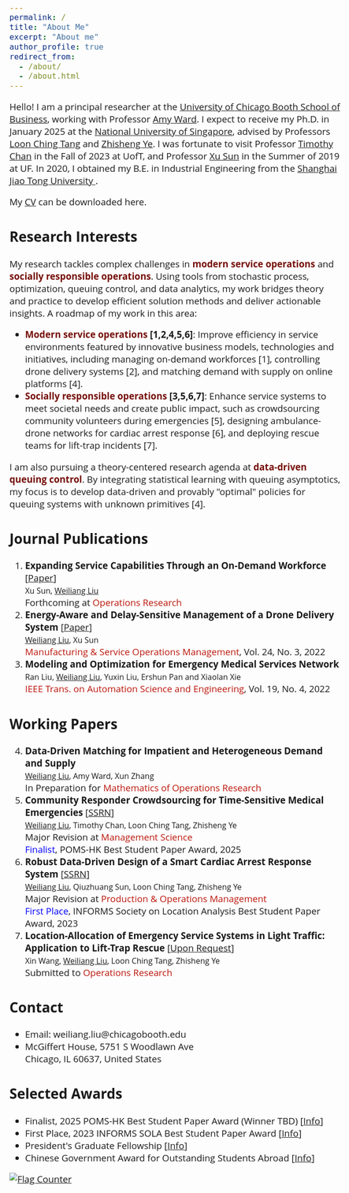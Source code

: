 ```yaml
---
permalink: /
title: "About Me"
excerpt: "About me"
author_profile: true
redirect_from: 
  - /about/
  - /about.html
---  
```


<head>
  <meta charset="UTF-8">
  <meta name="viewport" content="width=device-width, initial-scale=1.0">
  <style>
    @import url('https://fonts.googleapis.com/css2?family=Open+Sans&display=swap');
    .circle {
      width: 10px;
      height: 10px;
      background-color: #000;
      border-radius: 100%;
    }
    p.adjust-line-length {
      max-width: 300%; /* Adjust based on the percentage of the container */
      word-wrap: break-word;
    }
  </style>
</head>

<!-- <body style="font-family: sans-serif; font-size: 9pt;"> -->
<body style="font-family: Open Sans; font-style: normal; font-size: 14pt;">
<!-- <body> -->

<!-- <h2 style="margin-top: 1em;">Info</h2>  
<p style="margin-top: 1em;">
  Ph.D. Candidate  <br>
  Dept. of Industrial Systems Engineering and Management  <br>
  National University of Singapore (NUS) <br>
  Email: weiliangliu[at]u[dot]nus.edu <br>
</p>-->


<!-- <h2>About Me</h2>-->

<p class="adjust-line-length"> 
Hello! I am a principal researcher at the <a href="https://www.chicagobooth.edu/" target="_blank" > University of Chicago Booth School of Business</a>, working with Professor <a href="https://www.chicagobooth.edu/faculty/directory/w/amy-ward" target="_blank" > Amy  Ward</a>.  
I expect to receive my Ph.D. in January 2025 at the <a href="https://nus.edu.sg/" target="_blank"> National University of Singapore</a>, advised by Professors <a href="https://cde.nus.edu.sg/isem/staff/tang-loon-ching/" target="_blank">Loon Ching Tang</a> and <a href="https://cde.nus.edu.sg/isem/staff/ye-zhisheng/" target="_blank">Zhisheng Ye</a>. 
I was fortunate to visit Professor <a href="https://chan.mie.utoronto.ca/" target="_blank">Timothy Chan</a> in the Fall of 2023 at UofT, and Professor <a href="https://people.miami.edu/profile/1d92943aaf793b047e6a5017b9f4a5c1" target="_blank">Xu Sun</a> in the Summer of 2019 at UF.
In 2020, I obtained my B.E. in Industrial Engineering from the <a href="https://en.sjtu.edu.cn/" target="_blank"> Shanghai Jiao Tong University </a>.
</p>

<p>  My <a href="http://weiliangliu0.github.io/files/WeiliangLiu_Academic_CV.pdf" target="_blank">CV</a> can be downloaded here.
</p>



<h2>Research Interests</h2>
<p> 
My research tackles complex challenges in <span style="font-weight: bold;"><font color="#750F09">modern service operations</font></span> and <span style="font-weight: bold;"><font color="#750F09">socially responsible operations</font></span>. Using tools from stochastic process, optimization, queuing control, and data analytics, my work bridges theory and practice to develop efficient solution methods and deliver actionable insights. A roadmap of my work in this area: 
<ul>
<li><b><span style="font-weight: bold;"><font color="#750F09">Modern service operations</font></span> [1,2,4,5,6]</b>: Improve efficiency in service environments featured by innovative business models, technologies and initiatives, including managing on-demand workforces [1], controlling drone delivery systems [2], and matching demand with supply on online platforms [4].</li>
<li><b><span style="font-weight: bold;"><font color="#750F09">Socially responsible operations</font></span> [3,5,6,7]</b>: Enhance service systems to meet societal needs and create public impact, such as crowdsourcing community volunteers during emergencies [5], designing ambulance-drone networks for cardiac arrest response [6], and deploying rescue teams for lift-trap incidents [7].</li>
</ul>
</p>

<p> 
I am also pursuing a theory-centered research agenda at <span style="font-weight: bold;"><font color="#750F09">data-driven queuing control</font></span>. By integrating statistical learning with queuing asymptotics, my focus is to develop data-driven and provably "optimal" policies for queuing systems with unknown primitives [4].</p>

<h2>Journal Publications</h2>
<ol style="margin-top: 0em; margin-bottom: 0.8em;">
<!--  -->
<li><span style="font-size: 14pt; font-weight: bold;">Expanding Service Capabilities Through an On-Demand Workforce</span> [<a href="https://pubsonline.informs.org/doi/epdf/10.1287/opre.2021.0651" target="_blank">Paper</a>]<br>
	<span style="font-size: 12pt;">Xu Sun, <u>Weiliang Liu</u></span> <br>
	Forthcoming at <font color="#BB180E">Operations Research</font> <br>
  </li>
  <!--  -->
	<li><span style="font-size: 14pt; font-weight: bold;">Energy-Aware and Delay-Sensitive Management of a Drone Delivery System</span> [<a href="https://pubsonline.informs.org/doi/pdf/10.1287/msom.2021.1056" target="_blank">Paper</a>] <br>
	<span style="font-size: 12pt;"><u>Weiliang Liu</u>, Xu Sun</span><br>
	<font color="#BB180E">Manufacturing & Service Operations Management</font>, Vol. 24, No. 3, 2022 </li>
  <!--  -->
	<li><span style="font-size: 14pt; font-weight: bold;">Modeling and Optimization for Emergency Medical Services Network</span> <br>
	<span style="font-size: 12pt;">Ran Liu, <u>Weiliang Liu</u>, Yuxin Liu, Ershun Pan and Xiaolan Xie</span><br>
	<font color="#BB180E">IEEE Trans. on Automation Science and Engineering</font>, Vol. 19, No. 4, 2022 </li>
</ol>

<h2>Working Papers</h2>
<ol style="margin-top: 0em; margin-bottom: 1.4em;" start="4">
 <!--  -->
 	<li><span style="font-size: 14pt; font-weight: bold;">Data-Driven Matching for Impatient and Heterogeneous Demand and Supply</span> <br>
  	<span style="font-size: 12pt;"><u>Weiliang Liu</u>, Amy Ward, Xun Zhang</span><br>
In Preparation for <font color="#BB180E"> Mathematics of Operations Research</font>
	</li>
 <!--  -->
	<li><span style="font-size: 14pt; font-weight: bold;">Community Responder Crowdsourcing for Time-Sensitive Medical Emergencies</span> [<a href="https://papers.ssrn.com/sol3/papers.cfm?abstract_id=4863710" target="_blank">SSRN</a>] <br>
	<span style="font-size: 12pt;"><u>Weiliang Liu</u>, Timothy Chan, Loon Ching Tang, Zhisheng Ye</span><br>
	Major Revision at <font color="#BB180E"> Management Science</font><br>
	<font color="blue"> Finalist</font>, POMS-HK Best Student Paper Award, 2025
	</li>
	 <!--  -->
	<li><span style="font-size: 14pt; font-weight: bold;">Robust Data-Driven Design of a Smart Cardiac Arrest Response System</span> [<a href="https://papers.ssrn.com/sol3/papers.cfm?abstract_id=4590433" target="_blank">SSRN</a>]<br>
	<span style="font-size: 12pt;"><u>Weiliang Liu</u>, Qiuzhuang Sun, Loon Ching Tang, Zhisheng Ye</span><br>
	Major Revision at <font color="#BB180E"> Production & Operations Management</font> <br>
	<font color="blue"> First Place</font>, INFORMS Society on Location Analysis Best Student Paper Award, 2023
	</li>
  <!--  -->
	<li><span style="font-size: 14pt; font-weight: bold;">Location-Allocation of Emergency Service Systems in Light Traffic: Application to Lift-Trap Rescue</span> [<a href="mailto:weiliang.liu@chicagobooth.edu" target="_blank">Upon Request</a>] <br>
	<span style="font-size: 12pt;">Xin Wang, <u>Weiliang Liu</u>, Loon Ching Tang, Zhisheng Ye</span><br>
	Submitted to <font color="#BB180E"> Operations Research</font> <br>
	</li>
	<!--  -->
</ol>

<!--
<p>
<span style="font-weight: bold;"><font color="#556B2F">Applications</font></span>: Cardiac arrest emergency response, drone delivery operation, voluntary/on-demand workforce management, online matching<br>
<span style="font-weight: bold;"><font color="#556B2F">Methods</font></span>: stochastic modeling and control, robust optimization, dynamic programs
</p>
</p>-->

<!--<p>
I have been particularly interested in service systems that involves emerging technologies and novel bussiness models such as drones, volunteer crowdsroucing Apps and on-demand workforce, and I seek to provide insights into the rich interactions between different entities and between different control levers in these systems.
</p>-->


<h2>Contact</h2>
<p style="margin-top: 1em;">
<ul>
<li>Email: weiliang.liu@chicagobooth.edu </li>
<li>McGiffert House, 5751 S Woodlawn Ave  <br>
Chicago, IL 60637, United States  </li>
</ul>
</p>

<h2>Selected Awards</h2>
<p style="margin-top: 1em;">
<ul>
<li>Finalist, 2025 POMS-HK Best Student Paper Award (Winner TBD) [<a href="https://pomshk2025.cuhk.edu.hk/participation/best-student-paper-competition/" target="_blank">Info</a>]<br>
	</li>
<li>First Place, 2023 INFORMS SOLA Best Student Paper Award [<a href="https://www.informs.org/Recognizing-Excellence/Community-Prizes/Section-on-Location-Analysis/Best-Student-Paper-Award" target="_blank">Info</a>]<br>
<!-- <em>
"Given biennially for student papers judged to be the best in the broad field of facility location"
</em>-->
	</li>
	<li>President's Graduate Fellowship [<a href="https://nusgs.nus.edu.sg/scholarships-list/?pgf%22%20\t%20%22_blank" target="_blank">Info</a>]<br>
	<!--<em>"Awarded to PhD candidates who show exceptional promise or accomplishment in research"</em>-->
	</li>
  <li> Chinese Government Award for Outstanding Students Abroad [<a href="https://en.wikipedia.org/wiki/Chinese_government_award_for_outstanding_self-financed_students_abroad" target="_blank">Info</a>]<br>
  <!--<em>"The highest government award granted by the Chinese government to Chinese students overseas"</em>-->
  </li>
</ul>
</p>

<a href="https://info.flagcounter.com/7UtJ"><img src="https://s01.flagcounter.com/count2/7UtJ/bg_FFFFFF/txt_000000/border_CCCCCC/columns_2/maxflags_10/viewers_0/labels_0/pageviews_1/flags_0/percent_0/" alt="Flag Counter" border="0"></a>

<!--
<h2>Conferences Attended</h2>
<p style="margin-top: 1em;">
<ul>
<li>TTIC Summer Workshop on Data-Driven Decision Processes, Chicago, USA -- August 2024 (Scheduled)</li>
	<li>Reinforcement Learning for Stochastic Networks, Toulouse, France -- June 2024</li>
	<li>INFORMS 2023 Annual Meeting, Phonix, USA -- October 2023</li>
	<li> CSAMSE 2023 Annual Meeting (Session Chair), Shenzhen, China -- July 2023</li>
	<li> POMS 2023 Annual Meeting, Orlando, USA -- May 2023</li>
</ul>
</p>
-->



</body>